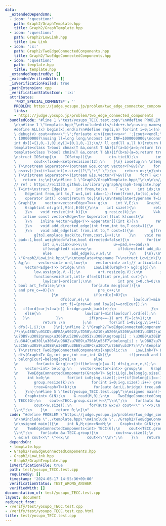 ```yaml
---
data:
  _extendedDependsOn:
  - icon: ':question:'
    path: Graph2/GraphTemplate.hpp
    title: Graph2/GraphTemplate.hpp
  - icon: ':question:'
    path: Graph2/LowLink.hpp
    title: Low Link
  - icon: ':x:'
    path: Graph2/TwoEdgeConnectedComponents.hpp
    title: Graph2/TwoEdgeConnectedComponents.hpp
  - icon: ':question:'
    path: template.hpp
    title: template.hpp
  _extendedRequiredBy: []
  _extendedVerifiedWith: []
  _isVerificationFailed: true
  _pathExtension: cpp
  _verificationStatusIcon: ':x:'
  attributes:
    '*NOT_SPECIAL_COMMENTS*': ''
    PROBLEM: https://judge.yosupo.jp/problem/two_edge_connected_components
    links:
    - https://judge.yosupo.jp/problem/two_edge_connected_components
  bundledCode: "#line 1 \"test/yosupo_TECC.test.cpp\"\n#define PROBLEM \"https://judge.yosupo.jp/problem/two_edge_connected_components\"\
    \n\n#line 1 \"template.hpp\"\n#include<bits/stdc++.h>\nusing namespace std;\n\
    #define ALL(x) begin(x),end(x)\n#define rep(i,n) for(int i=0;i<(n);i++)\n#define\
    \ debug(v) cout<<#v<<\":\";for(auto x:v){cout<<x<<' ';}cout<<endl;\n#define mod\
    \ 1000000007\nusing ll=long long;\nconst int INF=1000000000;\nconst ll LINF=1001002003004005006ll;\n\
    int dx[]={1,0,-1,0},dy[]={0,1,0,-1};\n// ll gcd(ll a,ll b){return b?gcd(b,a%b):a;}\n\
    template<class T>bool chmax(T &a,const T &b){if(a<b){a=b;return true;}return false;}\n\
    template<class T>bool chmin(T &a,const T &b){if(b<a){a=b;return true;}return false;}\n\
    \nstruct IOSetup{\n    IOSetup(){\n        cin.tie(0);\n        ios::sync_with_stdio(0);\n\
    \        cout<<fixed<<setprecision(12);\n    }\n} iosetup;\n \ntemplate<typename\
    \ T>\nostream &operator<<(ostream &os,const vector<T>&v){\n    for(int i=0;i<(int)v.size();i++)\
    \ os<<v[i]<<(i+1==(int)v.size()?\"\":\" \");\n    return os;\n}\ntemplate<typename\
    \ T>\nistream &operator>>(istream &is,vector<T>&v){\n    for(T &x:v)is>>x;\n \
    \   return is;\n}\n\n#line 1 \"Graph2/GraphTemplate.hpp\"\n\n\n\n// graph template\n\
    // ref : https://ei1333.github.io/library/graph/graph-template.hpp\ntemplate<typename\
    \ T=int>\nstruct Edge{\n    int from,to;\n    T w;\n    int idx;\n    Edge()=default;\n\
    \    Edge(int from,int to,T w=1,int idx=-1):from(from),to(to),w(w),idx(idx){}\n\
    \    operator int() const{return to;}\n};\n\ntemplate<typename T=int>\nstruct\
    \ Graph{\n    vector<vector<Edge<T>>> g;\n    int V,E;\n    Graph()=default;\n\
    \    Graph(int n):g(n),V(n),E(0){}\n\n    int size(){\n        return (int)g.size();\n\
    \    }\n    void resize(int k){\n        g.resize(k);\n        V=k;\n    }\n \
    \   inline const vector<Edge<T>> &operator[](int k)const{\n        return (g.at(k));\n\
    \    }\n    inline vector<Edge<T>> &operator[](int k){\n        return (g.at(k));\n\
    \    }\n    void add_directed_edge(int from,int to,T cost=1){\n        g[from].emplace_back(from,to,cost,E++);\n\
    \    }\n    void add_edge(int from,int to,T cost=1){\n        g[from].emplace_back(from,to,cost,E);\n\
    \        g[to].emplace_back(to,from,cost,E++);\n    }\n    void read(int m,int\
    \ pad=-1,bool weighted=false,bool directed=false){\n        for(int i=0;i<m;i++){\n\
    \            int u,v;cin>>u>>v;\n            u+=pad,v+=pad;\n            T w=T(1);\n\
    \            if(weighted) cin>>w;\n            if(directed) add_directed_edge(u,v,w);\n\
    \            else         add_edge(u,v,w);\n        }\n    }\n};\n\n\n#line 2\
    \ \"Graph2/LowLink.hpp\"\n\ntemplate<typename T>\nstruct LowLink{\n    Graph<T>\
    \ &g;\n    vector<int> ord,low;\n    vector<int> art;// articulation (true/false)\n\
    \    vector<Edge<T>> bridge;\n\n    LowLink(Graph<T> &g):g(g){\n        ord.assign(g.V,-1);\n\
    \        low.assign(g.V,-1);\n        art.resize(g.V);\n\n        int idx=0;\n\
    \        function<void(int,int)> dfs=[&](int pre,int cur){\n            ord[cur]=idx++;\n\
    \            low[cur]=ord[cur];\n\n            int pre_c=0,ch=0;\n           \
    \ bool art_f=false;\n\n            for(auto &e:g[cur]){\n                if(e==pre\
    \ and pre_c==0){\n                    pre_c++;\n                    continue;\n\
    \                }\n                if(ord[e]<0){\n                    ch++;\n\
    \                    dfs(cur,e);\n                    low[cur]=min(low[cur],low[e]);\n\
    \                    art_f|=(pre>=0 and low[e]>=ord[cur]);\n                 \
    \   if(ord[cur]<low[e]) bridge.push_back(e);\n                }\n            \
    \    else{\n                    low[cur]=min(low[cur],ord[e]);\n             \
    \   }\n            }\n            if(pre==-1) art_f|=(ch>1);\n            art[cur]=art_f;\n\
    \            return ;\n        };\n        for(int i=0;i<g.V;i++)if(ord[i]<0)\
    \ dfs(-1,i);\n    }\n};\n#line 2 \"Graph2/TwoEdgeConnectedComponents.hpp\"\n\n\
    /*\n\u4E8C\u91CD\u8FBA\u9023\u7D50\u6210\u5206\u5206\u89E3\u3092\u3057\uFF0C\u9802\
    \u70B9\u3092group\u306B\u5206\u3051\u308B\ngroup[i] : \u30B0\u30EB\u30FC\u30D7\
    i\u304C\u6301\u3064\u9802\u70B9\u756A\u53F7\nbelong[i] : \u9802\u70B9i\u304C\u6240\
    \u5C5E\u3059\u308B\u30B0\u30EB\u30FC\u30D7\u756A\u53F7\n*/\ntemplate<typename\
    \ T>\nstruct TwoEdgeConnectedComponents{\npublic:\n    LowLink<T> LL;\n    void\
    \ dfs(Graph<T> &g,int pre,int cur,int &k){\n        if(pre>=0 and LL.ord[pre]>=LL.low[cur])\
    \ belong[cur]=belong[pre];\n        else                                    belong[cur]=k++;\n\
    \n        for(auto &e:g[cur])if(belong[e]==-1) dfs(g,cur,e,k);\n    }\n\npublic:\n\
    \    vector<int> belong;\n    vector<vector<int>> group;\n    Graph<T> tree;\n\
    \n    TwoEdgeConnectedComponents(Graph<T> &g):LL(g),belong(g.size(),-1){\n   \
    \     int k=0;\n        for(int i=0;i<g.size();i++)if(belong[i]==-1) dfs(g,-1,i,k);\n\
    \        group.resize(k);\n        for(int i=0;i<g.size();i++) group[belong[i]].push_back(i);\n\
    \        tree=Graph<T>(k);\n        for(auto &e:LL.bridge) tree.add_edge(belong[e.from],belong[e.to],e.w);\n\
    \    }\n};\n#line 5 \"test/yosupo_TECC.test.cpp\"\n\nsigned main(){\n    int N,M;cin>>N>>M;\n\
    \    Graph<int> G(N);\n    G.read(M,0);\n\n    TwoEdgeConnectedComponents<int>\
    \ TECC(G);\n    cout<<TECC.group.size()<<\"\\n\";\n    for(auto &w:TECC.group){\n\
    \        cout<<w.size();\n        for(auto &x:w) cout<<\" \"<<x;\n        cout<<\"\
    \\n\";\n    }\n    return 0;\n}\n"
  code: "#define PROBLEM \"https://judge.yosupo.jp/problem/two_edge_connected_components\"\
    \n\n#include \"../template.hpp\"\n#include \"../Graph2/TwoEdgeConnectedComponents.hpp\"\
    \n\nsigned main(){\n    int N,M;cin>>N>>M;\n    Graph<int> G(N);\n    G.read(M,0);\n\
    \n    TwoEdgeConnectedComponents<int> TECC(G);\n    cout<<TECC.group.size()<<\"\
    \\n\";\n    for(auto &w:TECC.group){\n        cout<<w.size();\n        for(auto\
    \ &x:w) cout<<\" \"<<x;\n        cout<<\"\\n\";\n    }\n    return 0;\n}"
  dependsOn:
  - template.hpp
  - Graph2/TwoEdgeConnectedComponents.hpp
  - Graph2/LowLink.hpp
  - Graph2/GraphTemplate.hpp
  isVerificationFile: true
  path: test/yosupo_TECC.test.cpp
  requiredBy: []
  timestamp: '2024-05-17 14:55:36+09:00'
  verificationStatus: TEST_WRONG_ANSWER
  verifiedWith: []
documentation_of: test/yosupo_TECC.test.cpp
layout: document
redirect_from:
- /verify/test/yosupo_TECC.test.cpp
- /verify/test/yosupo_TECC.test.cpp.html
title: test/yosupo_TECC.test.cpp
---
```

